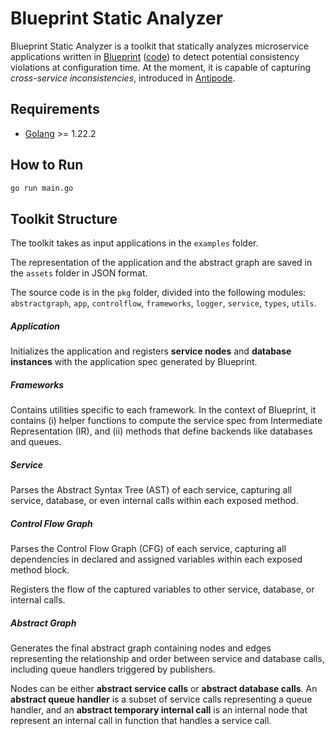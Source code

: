 # Blueprint Static Analyzer

Blueprint Static Analyzer is a toolkit that statically analyzes microservice applications written in [Blueprint](https://dl.acm.org/doi/10.1145/3600006.3613138) ([code](https://github.com/Blueprint-uServices/blueprint)) to detect potential consistency violations at configuration time. At the moment, it is capable of capturing *cross-service inconsistencies*, introduced in [Antipode](https://dl.acm.org/doi/10.1145/3600006.3613176).

## Requirements

- [Golang](https://go.dev/doc/install) >= 1.22.2

## How to Run

```zsh
go run main.go
```

## Toolkit Structure

The toolkit takes as input applications in the `examples` folder.

The representation of the application and the abstract graph are saved in the `assets` folder in JSON format.

The source code is in the `pkg` folder, divided into the following modules: `abstractgraph`, `app`, `controlflow`, `frameworks`, `logger`, `service`, `types`, `utils`.

##### Application

Initializes the application and registers **service nodes** and **database instances** with the application spec generated by Blueprint.

##### Frameworks

Contains utilities specific to each framework. In the context of Blueprint, it contains (i) helper functions to compute the service spec from Intermediate Representation (IR), and (ii) methods that define backends like databases and queues.

##### Service

Parses the Abstract Syntax Tree (AST) of each service, capturing all service, database, or even internal calls within each exposed method.

##### Control Flow Graph

Parses the Control Flow Graph (CFG) of each service, capturing all dependencies in declared and assigned variables within each exposed method block.

Registers the flow of the captured variables to other service, database, or internal calls.

##### Abstract Graph

Generates the final abstract graph containing nodes and edges representing the relationship and order between service and database calls, including queue handlers triggered by publishers.

Nodes can be either **abstract service calls** or **abstract database calls**. An **abstract queue handler** is a subset of service calls representing a queue handler, and an **abstract temporary internal call** is an internal node that represent an internal call in function that handles a service call.
